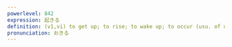 ```yaml
---
powerlevel: 842
expression: 起きる
definition: (v1,vi) to get up; to rise; to wake up; to occur (usu. of unfavourable incidents); to happen; to take place; (P)
pronunciation: おきる
---
```

